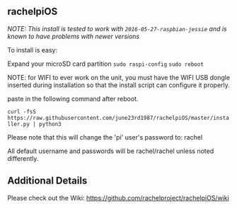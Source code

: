 rachelpiOS
---------------

*NOTE: This install is tested to work with `2016-05-27-raspbian-jessie` and is known to have problems with newer versions*

To install is easy:

Expand your microSD card partition
`sudo raspi-config`
`sudo reboot`

NOTE: for WIFI to ever work on the unit, you must have the WIFI USB dongle inserted
during installation so that the install script can configure it properly.

paste in the following command after reboot.

`curl -fsS https://raw.githubusercontent.com/june23rd1987/rachelpiOS/master/installer.py | python3`

Please note that this will change the 'pi' user's password to: rachel

All default username and passwords will be rachel/rachel unless noted differently.

Additional Details
---------------
Please check out the Wiki: https://github.com/rachelproject/rachelpiOS/wiki
